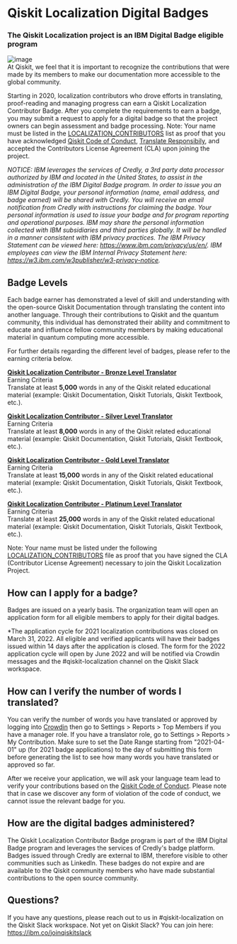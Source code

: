 # Qiskit Localization Digital Badges

### The Qiskit Localization project is an IBM Digital Badge eligible program
![image](https://github.com/qiskit-community/qiskit-translations/assets/11485594/29e2979f-142b-4efc-9cea-8c301f3da61f)
 <br>
At Qiskit, we feel that it is important to recognize the contributions that were made by its members to make our documentation more accessible to the global community.

Starting in 2020, localization contributors who drove efforts in translating, proof-reading and managing progress can earn a Qiskit Localization Contributor Badge. After you complete the requirements to earn a badge, you may submit a request to apply for a digital badge so that the project owners can begin assessment and badge processing. Note: Your name must be listed in the [LOCALIZATION_CONTRIBUTORS](https://github.com/qiskit-community/qiskit-translations/blob/master/LOCALIZATION_CONTRIBUTORS) list as proof that you have acknowledged [Qiskit Code of Conduct](https://github.com/Qiskit/qiskit/blob/master/CODE_OF_CONDUCT.md), [Translate Responsibily](https://github.com/qiskit-community/qiskit-translations/blob/master/CODE_OF_CONDUCT.md#translate-responsibly), and accepted the Contributors License Agreement (CLA) upon joining the project. 

*NOTICE: IBM leverages the services of Credly, a 3rd party data processor authorized by IBM and located in the United States, to assist in the administration of the IBM Digital Badge program. In order to issue you an IBM Digital Badge, your personal information (name, email address, and badge earned) will be shared with Credly. You will receive an email notification from Credly with instructions for claiming the badge. Your personal information is used to issue your badge and for program reporting and operational purposes. IBM may share the personal information collected with IBM subsidiaries and third parties globally. It will be handled in a manner consistent with IBM privacy practices. The IBM Privacy Statement can be viewed here: https://www.ibm.com/privacy/us/en/. IBM employees can view the IBM Internal Privacy Statement here: https://w3.ibm.com/w3publisher/w3-privacy-notice.*


## Badge Levels

Each badge earner has demonstrated a level of skill and understanding with the open-source Qiskit Documentation through translating the content into another language. Through their contributions to Qiskit and the quantum community, this individual has demonstrated their ability and commitment to educate and influence fellow community members by making educational material in quantum computing more accessible. 

For further details regarding the different level of badges, please refer to the earning criteria below.

[**Qiskit Localization Contributor - Bronze Level Translator**](https://www.credly.com/org/ibm/badge/qiskit-localization-contributor-bronze-level-transl) <br>
Earning Criteria <br>
Translate at least **5,000** words in any of the Qiskit related educational material (example: Qiskit Documentation, Qiskit Tutorials, Qiskit Textbook, etc.).

[**Qiskit Localization Contributor - Silver Level Translator**](https://www.credly.com/org/ibm/badge/qiskit-localization-contributor-silver-level-transl) <br>
Earning Criteria <br>
Translate at least **8,000** words in any of the Qiskit related educational material (example: Qiskit Documentation, Qiskit Tutorials, Qiskit Textbook, etc.).

[**Qiskit Localization Contributor - Gold Level Translator**](https://www.credly.com/org/ibm/badge/qiskit-localization-contributor-gold-level-translat) <br>
Earning Criteria <br>
Translate at least **15,000** words in any of the Qiskit related educational material (example: Qiskit Documentation, Qiskit Tutorials, Qiskit Textbook, etc.).

[**Qiskit Localization Contributor - Platinum Level Translator**](https://www.credly.com/org/ibm/badge/qiskit-localization-contributor-platinum-level-tran) <br>
Earning Criteria <br>
Translate at least **25,000** words in any of the Qiskit related educational material (example: Qiskit Documentation, Qiskit Tutorials, Qiskit Textbook, etc.).

Note: Your name must be listed under the following [LOCALIZATION_CONTRIBUTORS](https://github.com/qiskit-community/qiskit-translations/blob/master/LOCALIZATION_CONTRIBUTORS) file as proof that you have signed the CLA (Contributor License Agreement) necessary to join the Qiskit Localization Project.

## How can I apply for a badge?
Badges are issued on a yearly basis. The organization team will open an application form for all eligible members to apply for their digital badges. 

*The application cycle for 2021 localization contributions was closed on March 31, 2022. All eligible and verified applicants will have their badges issued within 14 days after the application is closed. The form for the 2022 application cycle will open by June 2022 and will be notified via Crowdin messages and the #qiskit-localization channel on the Qiskit Slack workspace.

## How can I verify the number of words I translated?
You can verify the number of words you have translated or approved by logging into [Crowdin](https://crowdin.com/project/qiskit-docs) then go to Settings > Reports > Top Members if you have a manager role. 
If you have a translator role, go to Settings > Reports > My Contribution. Make sure to set the Date Range starting from "2021-04-01" up (for 2021 badge applications) to the day of submitting this form before generating the list to see how many words you have translated or approved so far.

After we receive your application, we will ask your language team lead to verify your contributions based on the [Qiskit Code of Conduct](https://github.com/qiskit-community/qiskit-translations/blob/master/CODE_OF_CONDUCT.md). Please note that in case we discover any form of violation of the code of conduct, we cannot issue the relevant badge for you. 

## How are the digital badges administered?
The Qiskit Localization Contributor Badge program is part of the IBM Digital Badge program and leverages the services of Credly's badge platform. Badges issued through Credly are external to IBM, therefore visible to other communities such as LinkedIn. These badges do not expire and are available to the Qiskit community members who have made substantial contributions to the open source community. 

## Questions?
If you have any questions, please reach out to us in #qiskit-localization on the Qiskit Slack workspace. 
Not yet on Qiskit Slack? You can join here: https://ibm.co/joinqiskitslack
 
